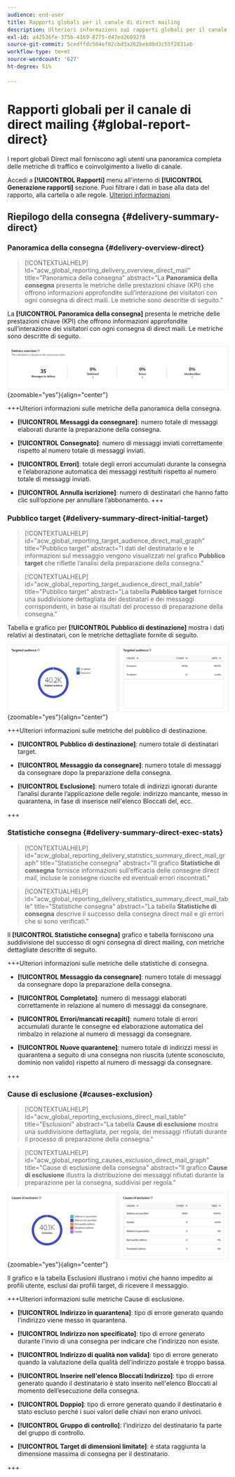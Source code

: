 ```yaml
---
audience: end-user
title: Rapporti globali per il canale di direct mailing
description: Ulteriori informazioni sui rapporti globali per il canale di direct mailing
exl-id: a42536fe-375b-4169-8775-d47ed26692f8
source-git-commit: 5cedffdc504ef82cbd3a262beb80d3c55f2831ab
workflow-type: tm+mt
source-wordcount: '627'
ht-degree: 51%

---
```


# Rapporti globali per il canale di direct mailing {#global-report-direct}

I report globali Direct mail forniscono agli utenti una panoramica completa delle metriche di traffico e coinvolgimento a livello di canale.

Accedi a **[!UICONTROL Rapporti]** menu all&#39;interno di **[!UICONTROL Generazione rapporti]** sezione. Puoi filtrare i dati in base alla data del rapporto, alla cartella o alle regole. [Ulteriori informazioni](global-reports.md)

## Riepilogo della consegna {#delivery-summary-direct}

### Panoramica della consegna {#delivery-overview-direct}

>[!CONTEXTUALHELP]
>id="acw_global_reporting_delivery_overview_direct_mail"
>title="Panoramica della consegna"
>abstract="La **Panoramica della consegna** presenta le metriche delle prestazioni chiave (KPI) che offrono informazioni approfondite sull’interazione dei visitatori con ogni consegna di direct maili. Le metriche sono descritte di seguito."

La **[!UICONTROL Panoramica della consegna]** presenta le metriche delle prestazioni chiave (KPI) che offrono informazioni approfondite sull’interazione dei visitatori con ogni consegna di direct maili. Le metriche sono descritte di seguito.

![](assets/global_report_direct_mail_delivery_overview.png){zoomable=&quot;yes&quot;}{align="center"}

+++Ulteriori informazioni sulle metriche della panoramica della consegna.

* **[!UICONTROL Messaggi da consegnare]**: numero totale di messaggi elaborati durante la preparazione della consegna.

* **[!UICONTROL Consegnato]**: numero di messaggi inviati correttamente rispetto al numero totale di messaggi inviati.

* **[!UICONTROL Errori]**: totale degli errori accumulati durante la consegna e l’elaborazione automatica dei messaggi restituiti rispetto al numero totale di messaggi inviati.

* **[!UICONTROL Annulla iscrizione]**: numero di destinatari che hanno fatto clic sull’opzione per annullare l’abbonamento.
+++

### Pubblico target {#delivery-summary-direct-initial-target}

>[!CONTEXTUALHELP]
>id="acw_global_reporting_target_audience_direct_mail_graph"
>title="Pubblico target"
>abstract="I dati del destinatario e le informazioni sul messaggio vengono visualizzati nel grafico **Pubblico target** che riflette l’analisi della preparazione della consegna."

>[!CONTEXTUALHELP]
>id="acw_global_reporting_target_audience_direct_mail_table"
>title="Pubblico target"
>abstract="La tabella **Pubblico target** fornisce una suddivisione dettagliata dei destinatari e dei messaggi corrispondenti, in base ai risultati del processo di preparazione della consegna."

Tabella e grafico per **[!UICONTROL Pubblico di destinazione]** mostra i dati relativi ai destinatari, con le metriche dettagliate fornite di seguito.

![](assets/global_report_direct_mail_targeted_audience.png){zoomable=&quot;yes&quot;}{align="center"}

+++Ulteriori informazioni sulle metriche del pubblico di destinazione.

* **[!UICONTROL Pubblico di destinazione]**: numero totale di destinatari target.

* **[!UICONTROL Messaggio da consegnare]**: numero totale di messaggi da consegnare dopo la preparazione della consegna.

* **[!UICONTROL Esclusione]**: numero totale di indirizzi ignorati durante l’analisi durante l’applicazione delle regole: indirizzo mancante, messo in quarantena, in fase di inserisce nell&#39;elenco Bloccati del, ecc.

+++

### Statistiche consegna {#delivery-summary-direct-exec-stats}

>[!CONTEXTUALHELP]
>id="acw_global_reporting_delivery_statistics_summary_direct_mail_graph"
>title="Statistiche consegna"
>abstract="Il grafico **Statistiche di consegna** fornisce informazioni sull’efficacia delle consegne direct mail, incluse le consegne riuscite ed eventuali errori riscontrati."

>[!CONTEXTUALHELP]
>id="acw_global_reporting_delivery_statistics_summary_direct_mail_table"
>title="Statistiche consegna"
>abstract="La tabella **Statistiche di consegna** descrive il successo della consegna direct mail e gli errori che si sono verificati."

Il **[!UICONTROL Statistiche consegna]** grafico e tabella forniscono una suddivisione del successo di ogni consegna di direct mailing, con metriche dettagliate descritte di seguito.

+++Ulteriori informazioni sulle metriche delle statistiche di consegna.

* **[!UICONTROL Messaggio da consegnare]**: numero totale di messaggi da consegnare dopo la preparazione della consegna.

* **[!UICONTROL Completato]**: numero di messaggi elaborati correttamente in relazione al numero di messaggi da consegnare.

* **[!UICONTROL Errori/mancati recapiti]**: numero totale di errori accumulati durante le consegne ed elaborazione automatica del rimbalzo in relazione al numero di messaggi da consegnare.

* **[!UICONTROL Nuove quarantene]**: numero totale di indirizzi messi in quarantena a seguito di una consegna non riuscita (utente sconosciuto, dominio non valido) rispetto al numero di messaggi da consegnare.

+++

### Cause di esclusione {#causes-exclusion}

>[!CONTEXTUALHELP]
>id="acw_global_reporting_exclusions_direct_mail_table"
>title="Esclusioni"
>abstract="La tabella **Cause di esclusione** mostra una suddivisione dettagliata, per regola, dei messaggi rifiutati durante il processo di preparazione della consegna."

>[!CONTEXTUALHELP]
>id="acw_global_reporting_causes_exclusion_direct_mail_graph"
>title="Cause di esclusione della consegna"
>abstract="Il grafico **Cause di esclusione** illustra la distribuzione dei messaggi rifiutati durante la preparazione per la consegna, suddivisi per regola."

![](assets/global_report_direct_mail_exclusions.png){zoomable=&quot;yes&quot;}{align="center"}

Il grafico e la tabella Esclusioni illustrano i motivi che hanno impedito ai profili utente, esclusi dai profili target, di ricevere il messaggio.

+++Ulteriori informazioni sulle metriche Cause di esclusione.

* **[!UICONTROL Indirizzo in quarantena]**: tipo di errore generato quando l’indirizzo viene messo in quarantena.

* **[!UICONTROL Indirizzo non specificato]**: tipo di errore generato durante l’invio di una consegna per indicare che l’indirizzo non esiste.

* **[!UICONTROL Indirizzo di qualità non valida]**: tipo di errore generato quando la valutazione della qualità dell’indirizzo postale è troppo bassa.

* **[!UICONTROL Inserire nell&#39;elenco Bloccati Indirizzo]**: tipo di errore generato quando il destinatario è stato inserito nell&#39;elenco Bloccati al momento dell’esecuzione della consegna.

* **[!UICONTROL Doppio]**: tipo di errore generato quando il destinatario è stato escluso perché i suoi valori delle chiavi non erano univoci.

* **[!UICONTROL Gruppo di controllo]**: l’indirizzo del destinatario fa parte del gruppo di controllo.

* **[!UICONTROL Target di dimensioni limitate]**: è stata raggiunta la dimensione massima di consegna per il destinatario.

+++
